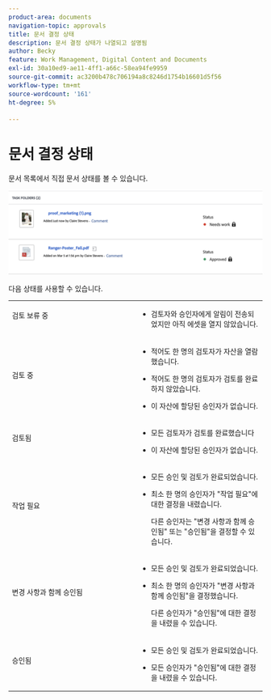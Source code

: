 ```yaml
---
product-area: documents
navigation-topic: approvals
title: 문서 결정 상태
description: 문서 결정 상태가 나열되고 설명됨
author: Becky
feature: Work Management, Digital Content and Documents
exl-id: 30a10ed9-ae11-4ff1-a66c-58ea94fe9959
source-git-commit: ac3200b478c706194a8c8246d1754b16601d5f56
workflow-type: tm+mt
source-wordcount: '161'
ht-degree: 5%

---
```


# 문서 결정 상태

문서 목록에서 직접 문서 상태를 볼 수 있습니다.

![](assets/status-in-doc-list.png)

다음 상태를 사용할 수 있습니다.

<table>
            <col style="width: 50%;" />
            <col style="width: 50%;" />
            <tbody>
                 <tr>
                    <td>
                        검토 보류 중</p>
                    </td>
                    <td>
                        <ul>
                            <li>
                                검토자와 승인자에게 알림이 전송되었지만 아직 에셋을 열지 않았습니다.
                            </li>
                        </ul>
                    </td>
                </tr>
                 <tr>
                    <td>
                        검토 중</p>
                    </td>
                    <td>
                        <ul>
                            <li>
                                <p>적어도 한 명의 검토자가 자산을 열람했습니다.</p>
                            </li>
                            <li>
                                <p>적어도 한 명의 검토자가 검토를 완료하지 않았습니다.</p>
                            </li>
                            <li>
                                <p>이 자산에 할당된 승인자가 없습니다.</p>
                            </li>
                        </ul>
                    </td>
                </tr>
                 <tr>
                    <td>
                        검토됨</p>
                    </td>
                    <td>
                        <ul>
                            <li>
                                <p>모든 검토자가 검토를 완료했습니다</p>
                            </li>
                            <li>
                                <p>이 자산에 할당된 승인자가 없습니다.</p>
                            </li>
                        </ul>
                    </td>
                </tr>
                 <tr>
                    <td>작업 필요</p>
                    </td>
                    <td>
                        <ul>
                            <li>
                                <p>모든 승인 및 검토가 완료되었습니다.</p>
                            </li>
                            <li>
                                <p>최소 한 명의 승인자가 "작업 필요"에 대한 결정을 내렸습니다.</p>
                                <p>다른 승인자는 "변경 사항과 함께 승인됨" 또는 "승인됨"을 결정할 수 있습니다.
                            </li>
                        </ul>
                    </td>
                </tr>
                  <tr>
                    <td>변경 사항과 함께 승인됨</p>
                    </td>
                    <td>
                        <ul>
                            <li>
                                <p>모든 승인 및 검토가 완료되었습니다.</p>
                            </li>
                            <li>
                                <p>최소 한 명의 승인자가 "변경 사항과 함께 승인됨"을 결정했습니다.</p>
                                <p>다른 승인자가 "승인됨"에 대한 결정을 내렸을 수 있습니다.
                            </li>
                        </ul>
                    </td>
                </tr>
                 <tr>
                    <td>승인됨</p>
                    </td>
                    <td>
                        <ul>
                            <li>
                                <p>모든 승인 및 검토가 완료되었습니다.</p>
                            </li>
                            <li>
                                <p>모든 승인자가 "승인됨"에 대한 결정을 내렸을 수 있습니다.
                            </li>
                        </ul>
                    </td>
                </tr>
           </tbody>
        </table>



<!--



<table>
            <col style="width: 50%;" />
            <col style="width: 50%;" />
            <tbody>
                 <tr>
                    <td>
                        Pending review</p>
                    </td>
                    <td>
                        <ul>
                            <li>
                                Reviewers and approvers have been notified, but have not yet opened the asset.
                            </li>
                        </ul>
                    </td>
                </tr>
                 <tr>
                    <td>
                        In review</p>
                    </td>
                    <td>
                        <ul>
                            <li>
                                <p>At least one reviewer or approver has viewed the asset</p>
                            </li>
                            <li>
                                <p>At least one reviewer has not completed their review</p><p>Or</p>
                                <p>At least one approver has not made an approval decision</p>
                            </li>
                        </ul>
                    </td>
                </tr>
                 <tr>
                    <td>
                        Reviewed</p>
                    </td>
                    <td>
                        <ul>
                            <li>
                                All reviews are complete
                            </li>
                            <li>
                                There are no approvers
                            </li>
                        </ul>
                    </td>
                </tr>
                 <tr>
                    <td>Needs work</p>
                    </td>
                    <td>
                        <ul>
                            <li>
                                <p>All approvals and reviews are complete</p>
                            </li>
                            <li>
                                <p>At least one approver has made a decision of "Needs work"</p>
                                <p>Other approvers may have given decisions of "Approved with changes" or "Approved"
                            </li>
                        </ul>
                    </td>
                </tr>
                  <tr>
                    <td>Approved with changes</p>
                    </td>
                    <td>
                        <ul>
                            <li>
                                <p>All approvals and reviews are complete</p>
                            </li>
                            <li>
                                <p>At least one approver has made a decision of "Approved with changes"</p>
                                <p>Other approvers may have given decisions of "Approved"
                            </li>
                        </ul>
                    </td>
                </tr>
                 <tr>
                    <td>Approved</p>
                    </td>
                    <td>
                        <ul>
                            <li>
                                <p>All approvals and reviews are complete</p>
                            </li>
                            <li>
                                <p>All approvers may have given decisions of "Approved"
                            </li>
                        </ul>
                    </td>
                </tr>
           </tbody>
        </table>


-->